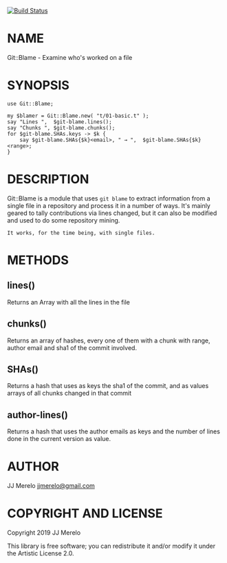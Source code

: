 [![Build Status](https://travis-ci.org/JJ/perl6-git-blame.svg?branch=master)](https://travis-ci.org/JJ/perl6-git-blame)

NAME
====

Git::Blame - Examine who's worked on a file

SYNOPSIS
========

```perl6
use Git::Blame;

my $blamer = Git::Blame.new( "t/01-basic.t" );
say "Lines ",  $git-blame.lines();
say "Chunks ", $git-blame.chunks();
for $git-blame.SHAs.keys -> $k {
    say $git-blame.SHAs{$k}<email>, " → ",  $git-blame.SHAs{$k}<range>;
}
```

DESCRIPTION
===========

Git::Blame is a module that uses `git blame` to extract information from a single file in a repository and process it in a number of ways. It's mainly geared to tally contributions via lines changed, but it can also be modified and used to do some repository mining.

    It works, for the time being, with single files.

METHODS
=======

lines()
-------

Returns an Array with all the lines in the file

chunks()
--------

Returns an array of hashes, every one of them with a chunk with range, author email and sha1 of the commit involved.

SHAs() 
-------

Returns a hash that uses as keys the sha1 of the commit, and as values arrays of all chunks changed in that commit

author-lines()
--------------

Returns a hash that uses the author emails as keys and the number of lines done in the current version as value.

AUTHOR
======

JJ Merelo <jjmerelo@gmail.com>

COPYRIGHT AND LICENSE
=====================

Copyright 2019 JJ Merelo

This library is free software; you can redistribute it and/or modify it under the Artistic License 2.0.


